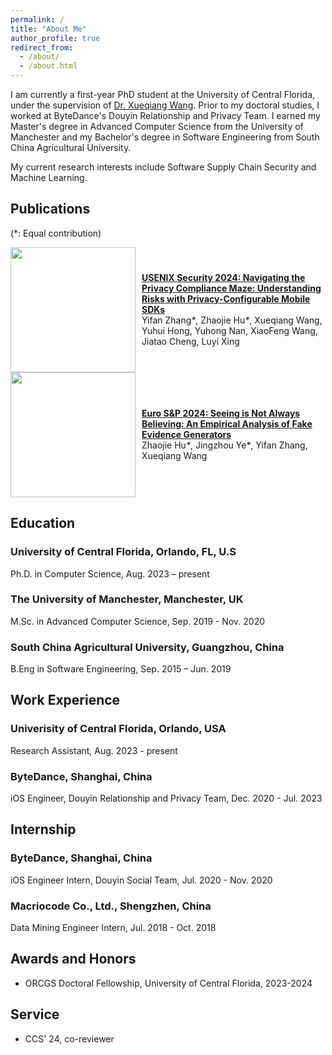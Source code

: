 ```yaml
---
permalink: /
title: "About Me"
author_profile: true
redirect_from: 
  - /about/
  - /about.html
---
```

I am currently a first-year PhD student at the University of Central Florida, under the supervision of [Dr. Xueqiang Wang](https://xw48.github.io/). Prior to my doctoral studies, I worked at ByteDance's Douyin Relationship and Privacy Team. I earned my Master's degree in Advanced Computer Science from the University of Manchester and my Bachelor's degree in Software Engineering from South China Agricultural University. 

My current research interests include Software Supply Chain Security and Machine Learning.

## Publications
(*: Equal contribution)

<div style="display: flex; align-items: center;">
  <img src="http://yorca.github.io/files/paper_pics/FEGEN.png" width="200" style="margin-right: 10px;">
  <div>
    <strong><a href="http://yorca.github.io/files/usenix24.pdf">USENIX Security 2024: Navigating the Privacy Compliance Maze: Understanding Risks with Privacy-Configurable Mobile SDKs</a></strong>
    <br>
    Yifan Zhang<em>*</em>, Zhaojie Hu<em>*</em>, Xueqiang Wang, Yuhui Hong, Yuhong Nan, XiaoFeng Wang, Jiatao Cheng, Luyi Xing
  </div>
</div>

<div style="display: flex; align-items: center;">
  <img src="http://yorca.github.io/files/paper_pics/pico.png" width="200" style="margin-right: 10px;">
  <div>
    <strong><a href="http://yorca.github.io/files/2024131356.pdf">Euro S&P 2024: Seeing is Not Always Believing: An Empirical Analysis of Fake Evidence Generators</a></strong>  
    <br>
    Zhaojie Hu<em>*</em>, Jingzhou Ye<em>*</em>, Yifan Zhang, Xueqiang Wang
  </div>
</div>

## Education

### University of Central Florida, Orlando, FL, U.S
Ph.D. in Computer Science, Aug. 2023 – present

### The University of Manchester, Manchester, UK
M.Sc. in Advanced Computer Science, Sep. 2019 - Nov. 2020

### South China Agricultural University, Guangzhou, China
B.Eng in Software Engineering, Sep. 2015 – Jun. 2019

## Work Experience

### Univerisity of Central Florida, Orlando, USA
Research Assistant, Aug. 2023 - present

### ByteDance, Shanghai, China
iOS Engineer, Douyin Relationship and Privacy Team, Dec. 2020 - Jul. 2023

## Internship
### ByteDance, Shanghai, China
iOS Engineer Intern, Douyin Social Team, Jul. 2020 - Nov. 2020

### Macriocode Co., Ltd., Shengzhen, China
Data Mining Engineer Intern, Jul. 2018 - Oct. 2018

## Awards and Honors
- ORCGS Doctoral Fellowship, University of Central Florida, 2023-2024

## Service
- CCS' 24, co-reviewer